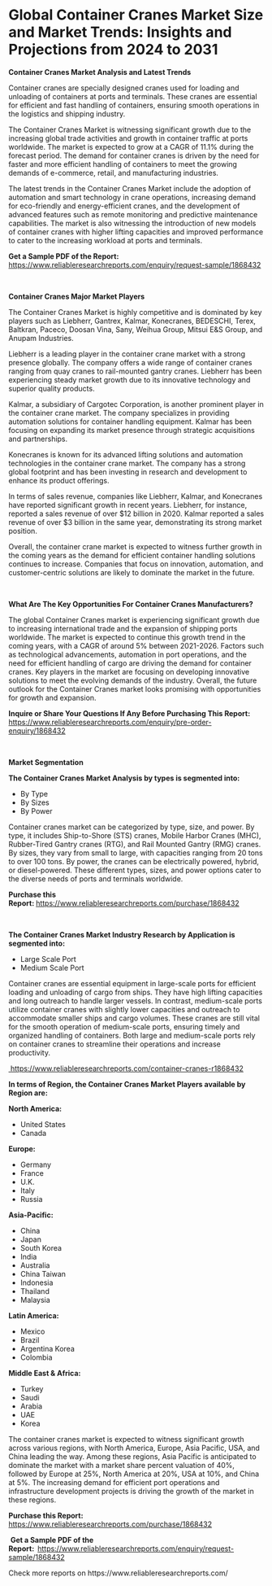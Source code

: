 <p><h1>Global Container Cranes Market Size and Market Trends: Insights and Projections from 2024 to 2031</h1></p><p><strong>Container Cranes Market Analysis and Latest Trends</strong></p>
<p><p>Container cranes are specially designed cranes used for loading and unloading of containers at ports and terminals. These cranes are essential for efficient and fast handling of containers, ensuring smooth operations in the logistics and shipping industry.</p><p>The Container Cranes Market is witnessing significant growth due to the increasing global trade activities and growth in container traffic at ports worldwide. The market is expected to grow at a CAGR of 11.1% during the forecast period. The demand for container cranes is driven by the need for faster and more efficient handling of containers to meet the growing demands of e-commerce, retail, and manufacturing industries.</p><p>The latest trends in the Container Cranes Market include the adoption of automation and smart technology in crane operations, increasing demand for eco-friendly and energy-efficient cranes, and the development of advanced features such as remote monitoring and predictive maintenance capabilities. The market is also witnessing the introduction of new models of container cranes with higher lifting capacities and improved performance to cater to the increasing workload at ports and terminals.</p></p>
<p><strong>Get a Sample PDF of the Report:&nbsp;</strong> <a href="https://www.reliableresearchreports.com/enquiry/request-sample/1868432">https://www.reliableresearchreports.com/enquiry/request-sample/1868432</a></p>
<p>&nbsp;</p>
<p><strong>Container Cranes Major Market Players</strong></p>
<p><p>The Container Cranes Market is highly competitive and is dominated by key players such as Liebherr, Gantrex, Kalmar, Konecranes, BEDESCHI, Terex, Baltkran, Paceco, Doosan Vina, Sany, Weihua Group, Mitsui E&S Group, and Anupam Industries. </p><p>Liebherr is a leading player in the container crane market with a strong presence globally. The company offers a wide range of container cranes ranging from quay cranes to rail-mounted gantry cranes. Liebherr has been experiencing steady market growth due to its innovative technology and superior quality products.</p><p>Kalmar, a subsidiary of Cargotec Corporation, is another prominent player in the container crane market. The company specializes in providing automation solutions for container handling equipment. Kalmar has been focusing on expanding its market presence through strategic acquisitions and partnerships.</p><p>Konecranes is known for its advanced lifting solutions and automation technologies in the container crane market. The company has a strong global footprint and has been investing in research and development to enhance its product offerings.</p><p>In terms of sales revenue, companies like Liebherr, Kalmar, and Konecranes have reported significant growth in recent years. Liebherr, for instance, reported a sales revenue of over $12 billion in 2020. Kalmar reported a sales revenue of over $3 billion in the same year, demonstrating its strong market position.</p><p>Overall, the container crane market is expected to witness further growth in the coming years as the demand for efficient container handling solutions continues to increase. Companies that focus on innovation, automation, and customer-centric solutions are likely to dominate the market in the future.</p></p>
<p>&nbsp;</p>
<p><strong>What Are The Key Opportunities For Container Cranes Manufacturers?</strong></p>
<p><p>The global Container Cranes market is experiencing significant growth due to increasing international trade and the expansion of shipping ports worldwide. The market is expected to continue this growth trend in the coming years, with a CAGR of around 5% between 2021-2026. Factors such as technological advancements, automation in port operations, and the need for efficient handling of cargo are driving the demand for container cranes. Key players in the market are focusing on developing innovative solutions to meet the evolving demands of the industry. Overall, the future outlook for the Container Cranes market looks promising with opportunities for growth and expansion.</p></p>
<p><strong>Inquire or Share Your Questions If Any Before Purchasing This Report:</strong> <a href="https://www.reliableresearchreports.com/enquiry/pre-order-enquiry/1868432">https://www.reliableresearchreports.com/enquiry/pre-order-enquiry/1868432</a></p>
<p>&nbsp;</p>
<p><strong>Market Segmentation</strong></p>
<p><strong>The Container Cranes Market Analysis by types is segmented into:</strong></p>
<p><ul><li>By Type</li><li>By Sizes</li><li>By Power</li></ul></p>
<p><p>Container cranes market can be categorized by type, size, and power. By type, it includes Ship-to-Shore (STS) cranes, Mobile Harbor Cranes (MHC), Rubber-Tired Gantry cranes (RTG), and Rail Mounted Gantry (RMG) cranes. By sizes, they vary from small to large, with capacities ranging from 20 tons to over 100 tons. By power, the cranes can be electrically powered, hybrid, or diesel-powered. These different types, sizes, and power options cater to the diverse needs of ports and terminals worldwide.</p></p>
<p><strong>Purchase this Report:&nbsp;</strong><a href="https://www.reliableresearchreports.com/purchase/1868432">https://www.reliableresearchreports.com/purchase/1868432</a></p>
<p>&nbsp;</p>
<p><strong>The Container Cranes Market Industry Research by Application is segmented into:</strong></p>
<p><ul><li>Large Scale Port</li><li>Medium Scale Port</li></ul></p>
<p><p>Container cranes are essential equipment in large-scale ports for efficient loading and unloading of cargo from ships. They have high lifting capacities and long outreach to handle larger vessels. In contrast, medium-scale ports utilize container cranes with slightly lower capacities and outreach to accommodate smaller ships and cargo volumes. These cranes are still vital for the smooth operation of medium-scale ports, ensuring timely and organized handling of containers. Both large and medium-scale ports rely on container cranes to streamline their operations and increase productivity.</p></p>
<p><a href="https://www.reliableresearchreports.com/container-cranes-r1868432">&nbsp;https://www.reliableresearchreports.com/container-cranes-r1868432</a></p>
<p><strong>In terms of Region, the Container Cranes Market Players available by Region are:</strong></p>
<p>
    <p> <strong> North America: </strong>
        <ul>
            <li>United States</li>
            <li>Canada</li>
        </ul>
        </p> 
    <p> <strong> Europe: </strong>
        <ul>
            <li>Germany</li>
            <li>France</li>
            <li>U.K.</li>
            <li>Italy</li>
            <li>Russia</li>
        </ul>
        </p> 
    <p> <strong> Asia-Pacific: </strong>
        <ul>
            <li>China</li>
            <li>Japan</li>
            <li>South Korea</li>
            <li>India</li>
            <li>Australia</li>
            <li>China Taiwan</li>
            <li>Indonesia</li>
            <li>Thailand</li>
            <li>Malaysia</li>
        </ul>
        </p> 
    <p> <strong> Latin America: </strong>
        <ul>
            <li>Mexico</li>
            <li>Brazil</li>
            <li>Argentina Korea</li>
            <li>Colombia</li>
        </ul>
        </p> 
    <p> <strong> Middle East & Africa: </strong>
        <ul>
            <li>Turkey</li>
            <li>Saudi</li>
            <li>Arabia</li>
            <li>UAE</li>
            <li>Korea</li>
        </ul>
    </p>
    </p>
<p><p>The container cranes market is expected to witness significant growth across various regions, with North America, Europe, Asia Pacific, USA, and China leading the way. Among these regions, Asia Pacific is anticipated to dominate the market with a market share percent valuation of 40%, followed by Europe at 25%, North America at 20%, USA at 10%, and China at 5%. The increasing demand for efficient port operations and infrastructure development projects is driving the growth of the market in these regions.</p></p>
<p><strong>Purchase this Report: </strong><a href="https://www.reliableresearchreports.com/purchase/1868432">https://www.reliableresearchreports.com/purchase/1868432</a></p>
<p>&nbsp;<strong>Get a Sample PDF of the Report:&nbsp;&nbsp;</strong><a href="https://www.reliableresearchreports.com/enquiry/request-sample/1868432">https://www.reliableresearchreports.com/enquiry/request-sample/1868432</a></p>
<p><strong></strong></p>
<p>Check more reports on https://www.reliableresearchreports.com/</p>